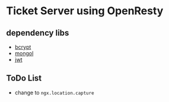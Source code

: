 # Ticket Server using OpenResty

## dependency libs

- [bcrypt](https://github.com/rg3/bcrypt.git)
- [mongol](https://github.com/Olivine-Labs/resty-mongol.git)
- [jwt](https://github.com/SkyLothar/lua-resty-jwt.git)

## ToDo List

- change to `ngx.location.capture`
